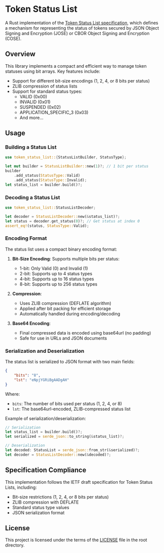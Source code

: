# Token Status List

A Rust implementation of the [Token Status List specification](https://datatracker.ietf.org/doc/html/draft-ietf-oauth-status-list-06), which defines a mechanism for representing the status of tokens secured by JSON Object Signing and Encryption (JOSE) or CBOR Object Signing and Encryption (COSE).

## Overview

This library implements a compact and efficient way to manage token statuses using bit arrays. Key features include:

- Support for different bit-size encodings (1, 2, 4, or 8 bits per status)
- ZLIB compression of status lists
- Support for standard status types:
  - VALID (0x00)
  - INVALID (0x01) 
  - SUSPENDED (0x02)
  - APPLICATION_SPECIFIC_3 (0x03)
  - And more...

## Usage

### Building a Status List

```rust
use token_status_list::{StatusListBuilder, StatusType};

let mut builder = StatusListBuilder::new(1)?; // 1 bit per status
builder
    .add_status(StatusType::Valid)
    .add_status(StatusType::Invalid);
let status_list = builder.build()?;
```

### Decoding a Status List

```rust
use token_status_list::StatusListDecoder;

let decoder = StatusListDecoder::new(&status_list)?;
let status = decoder.get_status(0)?; // Get status at index 0
assert_eq!(status, StatusType::Valid);
```

### Encoding Format

The status list uses a compact binary encoding format:

1. **Bit-Size Encoding**: Supports multiple bits per status:
   - 1-bit: Only Valid (0) and Invalid (1)
   - 2-bit: Supports up to 4 status types
   - 4-bit: Supports up to 16 status types
   - 8-bit: Supports up to 256 status types

2. **Compression**: 
   - Uses ZLIB compression (DEFLATE algorithm)
   - Applied after bit packing for efficient storage
   - Automatically handled during encoding/decoding

3. **Base64 Encoding**:
   - Final compressed data is encoded using base64url (no padding)
   - Safe for use in URLs and JSON documents

### Serialization and Deserialization

The status list is serialized to JSON format with two main fields:

```json
{
    "bits": "8",
    "lst": "eNpjYGRiBgAADgAH"
}
```

Where:
- `bits`: The number of bits used per status (1, 2, 4, or 8)
- `lst`: The base64url-encoded, ZLIB-compressed status list

Example of serialization/deserialization:

```rust
// Serialization
let status_list = builder.build()?;
let serialized = serde_json::to_string(&status_list)?;

// Deserialization
let decoded: StatusList = serde_json::from_str(&serialized)?;
let decoder = StatusListDecoder::new(&decoded)?;
```

## Specification Compliance

This implementation follows the IETF draft specification for Token Status Lists, including:

- Bit-size restrictions (1, 2, 4, or 8 bits per status)
- ZLIB compression with DEFLATE
- Standard status type values
- JSON serialization format

## License

This project is licensed under the terms of the [LICENSE](LICENSE) file in the root directory.
